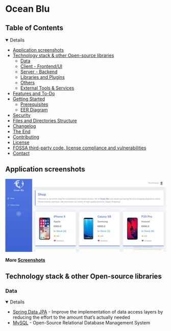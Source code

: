 # Ocean Blu

## Table of Contents

<details open="open">
   <ul>
      <li><a href="#application-screenshots">Application screenshots</a></li>
      <li>
         <a href="#technology-stack---other-open-source-libraries">Technology stack &amp; other Open-source libraries</a>
         <ul>
            <li><a href="#data">Data</a></li>
            <li><a href="#client---frontend-ui">Client - Frontend/UI</a></li>
            <li><a href="#server---backend">Server - Backend</a></li>
            <li><a href="#libraries-and-plugins">Libraries and Plugins</a></li>
            <li><a href="#others">Others</a></li>
            <li><a href="#external-tools---services">External Tools &amp; Services</a></li>
         </ul>
      </li>
      <li><a href="#features-and-to-do">Features and To-Do</a></li>
      <li>
         <a href="#getting-started">Getting Started</a>
         <ul>
            <li><a href="#prerequisites">Prerequisites</a></li>
            <li><a href="#eer-diagram">EER Diagram</a></li>
         </ul>
      </li>
      <li><a href="#security">Security</a></li>
     <li>
         <a href="#files-and-directories-structure">Files and Directories Structure</a>
      </li>
	  <li><a href="#changelog">Changelog</a></li>
      <li><a href="#the-end">The End</a></li>
      <li><a href="#contributing">Contributing</a></li>
      <li><a href="#license">License</a></li>
      <li><a href="#fossa-third-party-code--license-compliance-and-vulnerabilities">FOSSA third-party code, license compliance and vulnerabilities</a></li>
      <li><a href="#contact">Contact</a></li>
   </ul>
</details>

## Application screenshots

[![Home](documents/screenshots/scr01.jpg)](documents/screenshots/scr01.jpg)

**More [Screenshots](documents/SCREENSHOTS.md)**

## Technology stack & other Open-source libraries

### Data

<details open="open">
   <ul>
      <li><a href="https://spring.io/projects/spring-data-jpa">Spring Data JPA</a> - Improve the implementation of data access layers by reducing the effort to the amount that’s actually needed</li>
      <li><a href="https://www.mysql.com/">MySQL</a> - Open-Source Relational Database Management System</li>
   </ul>
</details>